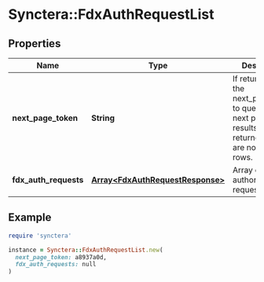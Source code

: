 # Synctera::FdxAuthRequestList

## Properties

| Name | Type | Description | Notes |
| ---- | ---- | ----------- | ----- |
| **next_page_token** | **String** | If returned, use the next_page_token to query for the next page of results. Not returned if there are no more rows. | [optional] |
| **fdx_auth_requests** | [**Array&lt;FdxAuthRequestResponse&gt;**](FdxAuthRequestResponse.md) | Array of FDX authorization requests |  |

## Example

```ruby
require 'synctera'

instance = Synctera::FdxAuthRequestList.new(
  next_page_token: a8937a0d,
  fdx_auth_requests: null
)
```

